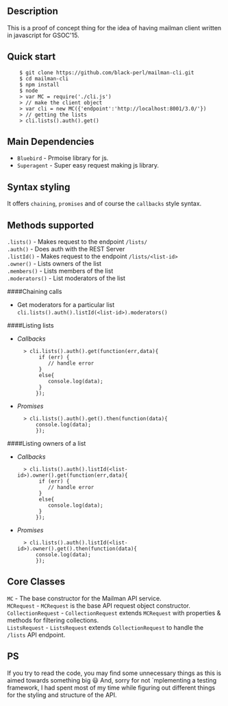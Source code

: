 Description
-----------
This is a proof of concept thing for the idea of having mailman client written in javascript for GSOC'15.

Quick start
-----------

        $ git clone https://github.com/black-perl/mailman-cli.git
        $ cd mailman-cli
        $ npm install
        $ node
        > var MC = require('./cli.js')
        > // make the client object
        > var cli = new MC({'endpoint':'http://localhost:8001/3.0/'})
        > // getting the lists 
        > cli.lists().auth().get() 
        
Main Dependencies
-------------
- `Bluebird` - Prmoise library for js.
- `Superagent` - Super easy request making js library.

Syntax styling
--------------

It offers `chaining`, `promises` and of course the `callbacks` style syntax.

Methods supported
-----------------

`.lists()` - Makes request to the endpoint `/lists/`              
`.auth()` - Does auth with the REST Server             
`.listId()` - Makes request to the endpoint `/lists/<list-id>`                    
`.owner()` - Lists owners of the list           
`.members()` - Lists members of the list               
`.moderators()` - List moderators of the list  


####Chaining calls
- Get moderators for a particular list                                    
`cli.lists().auth().listId(<list-id>).moderators()` 


####Listing lists
- *Callbacks*

        > cli.lists().auth().get(function(err,data){
             if (err) {
                // handle error
             }
             else{
                console.log(data);
             }
            });
            
- *Promises*

        > cli.lists().auth().get().then(function(data){
            console.log(data);
            });

####Listing owners of a list
- *Callbacks*

        > cli.lists().auth().listId(<list-id>).owner().get(function(err,data){
             if (err) {
                // handle error
             }
             else{
                console.log(data);
             }
            });
            
- *Promises*

        > cli.lists().auth().listId(<list-id>).owner().get().then(function(data){
            console.log(data);
            });


Core Classes
------------
`MC` - The base constructor for the Mailman API service.         
`MCRequest` - `MCRequest` is the base API request object constructor.      
`CollectionRequest` - `CollectionRequest` extends `MCRequest` with properties & methods for filtering collections.                   
`ListsRequest` - `ListsRequest` extends `CollectionRequest` to handle the `/lists` API endpoint.                                       

PS
--
If you try to read the code,  you may find some unnecessary things as this is aimed towards something big :smiley:
And, sorry for not `mplementing a testing framework, I had spent most of my time while figuring out different things for the styling and structure of the API.




   
